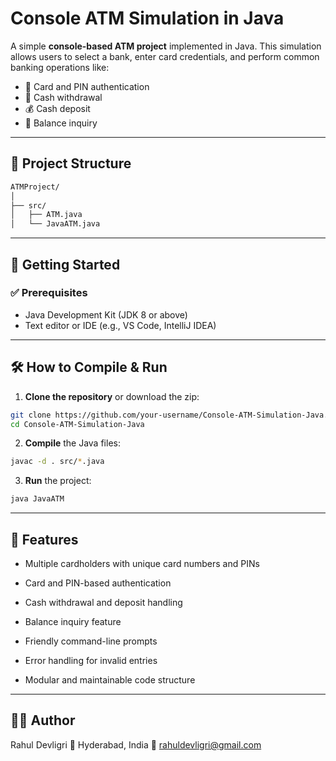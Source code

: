 # Console ATM Simulation in Java

A simple **console-based ATM project** implemented in Java. This simulation allows users to select a bank, enter card credentials, and perform common banking operations like:

- 🔐 Card and PIN authentication  
- 💸 Cash withdrawal  
- 💰 Cash deposit  
- 📄 Balance inquiry  

---

## 📁 Project Structure
```bash
ATMProject/
│
├── src/
│   ├── ATM.java
│   └── JavaATM.java
```

---

## 🚀 Getting Started

### ✅ Prerequisites

- Java Development Kit (JDK 8 or above)
- Text editor or IDE (e.g., VS Code, IntelliJ IDEA)

---

## 🛠️ How to Compile & Run

1. **Clone the repository** or download the zip:

```bash
git clone https://github.com/your-username/Console-ATM-Simulation-Java.git
cd Console-ATM-Simulation-Java
```

2. **Compile** the Java files:

```bash
javac -d . src/*.java
```

3. **Run** the project:

```bash
java JavaATM
```

---

## 🎯 Features
- Multiple cardholders with unique card numbers and PINs

- Card and PIN-based authentication

- Cash withdrawal and deposit handling

- Balance inquiry feature

- Friendly command-line prompts

- Error handling for invalid entries

- Modular and maintainable code structure
  
---

## 🧑‍💻 Author
Rahul Devligri
📍 Hyderabad, India
📧 rahuldevligri@gmail.com
